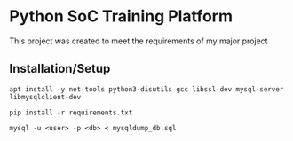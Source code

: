 # Python SoC Training Platform
This project was created to meet the requirements of my major project

## Installation/Setup
```console
apt install -y net-tools python3-disutils gcc libssl-dev mysql-server libmysqlclient-dev

pip install -r requirements.txt

mysql -u <user> -p <db> < mysqldump_db.sql
```
